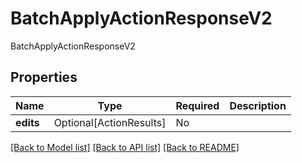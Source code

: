 # BatchApplyActionResponseV2

BatchApplyActionResponseV2

## Properties
| Name | Type | Required | Description |
| ------------ | ------------- | ------------- | ------------- |
**edits** | Optional[ActionResults] | No |  |


[[Back to Model list]](../../README.md#models-v1-link) [[Back to API list]](../../README.md#documentation-for-api-endpoints) [[Back to README]](../../README.md)
